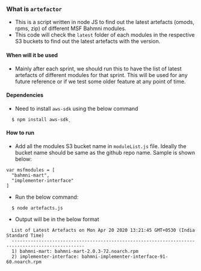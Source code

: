 ### What is `artefactor`
- This is a script written in node JS to find out the latest artefacts (omods, rpms, zip) of different MSF Bahmni modules.
- This code will check the `latest` folder of each modules in the respective S3 buckets to find out the latest artefacts with the version.

#### When will it be used
- Mainly after each sprint, we should run this to have the list of latest artefacts of different modules for that sprint. This will be used for any future reference or if we test some older feature at any point of time.

#### Dependencies
- Need to install `aws-sdk` using the below command
```
  $ npm install aws-sdk̨
```

#### How to run
- Add all the modules S3 bucket name in `moduleList.js` file. Ideally the bucket name should be same as the github repo name.
Sample is shown below:
```
var msfmodules = [
  "bahmni-mart",
  "implementer-interface"
]
```
- Run the below command:
```
  $ node artefacts.js
```
- Output will be in the below format
```
  List of Latest Artefacts on Mon Apr 20 2020 13:21:45 GMT+0530 (India Standard Time)
  -------------------------------------------------------------------------------------------------
  1) bahmni-mart: bahmni-mart-2.0.3-72.noarch.rpm
  2) implementer-interface: bahmni-implementer-interface-91-60.noarch.rpm

```
